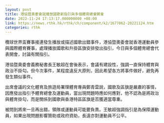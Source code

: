 ```yaml
---
layout: post
title: 港協暨奧委會就播放國歌新指引與多個體育總會開會
date: 2022-11-24 17:13:17.000000000 +08:00
link: https://news.rthk.hk/rthk/ch/component/k2/1677062-20221124.htm
categories: rthk
---
```


欖球世界盃賽事接連發生播放或描述國歌出錯事件，港協暨奧委會就香港運動員參與國際體育賽事，處理播放國歌和升掛區旗安排發出指引，今日與多個體育總會代表開會，討論有關指引。

港協暨奧委會義務秘書長王敏超在會後表示，會議有建設性，強調一直保持體育與政治不掛勾。但今次事件，某程度違反大原則，因此希望各方將事件做好，避免再發生類似事件。

出席會議的文化體育及旅遊局署理體育專員鄭青雲說，國歌及區旗是嚴肅的事情，因應發出指引予體育總會及運動員，當出現問題時應如何應對，他不認為是將政治與體育掛勾，而是關係到國歌與香港特區區旗是否獲適當尊重。

被問到將來一旦再出錯，領隊或運動員可能要負責。王敏超強調指引是為保障運動員，如果出現問題影響贊助或政府資助，長遠亦對運動員不公平。
